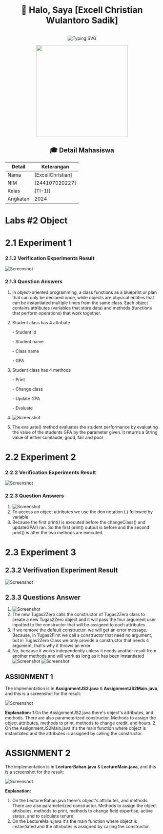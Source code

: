 <div align="center">
  
# 👋 Halo, Saya [Excell Christian Wulantoro Sadik]

<img src="https://komarev.com/ghpvc/?username=username-anda&style=flat-square&color=blue" alt=""/>

![Typing SVG](https://readme-typing-svg.herokuapp.com?font=Fira+Code&pause=1000&random=false&width=435&lines=Mahasiswa+Teknik+Informatika;NIM+%3A+244107020227;Kelas+%3A+TI-1I)

<img src="/img/Aco.jpg" width="300px" height="300px" />

## 🎓 Detail Mahasiswa

| Detail   | Keterangan  |
| -------- | ----------- |
| Nama     | [ExcellChristian] |
| NIM      | [244107020227] |
| Kelas    | [TI-1I]     |
| Angkatan | 2024        |
</div>

# Labs #2 Object

# 2.1 Experiment 1

### 2.1.2 Verification Experiments Result
![Screenshot](/img/New1.png)

### 2.1.3 Question Answers
1. In object-oriented programming, a class functions as a blueprint or plan that can only be declared once, while objects are physical entities that can be instantiated multiple times from the same class. Each object contains attributes (variables that store data) and methods (functions that perform operations) that work together.

2. Student class has 4 attribute 
<ol>- Student Id</ol>
<ol>- Student name</ol>
<ol>- Class name</ol>
<ol>- GPA</ol>

3. Student class has 4 methods
<ol>- Print</ol>
<ol>- Change class</ol>
<ol>- Update GPA</ol>
<ol>- Evaluate</ol>

4. ![Screenshot](/img/New2.png)

5. The evaluate() method evaluates the student performance by evaluating the value of the students GPA by the parameter given. It returns a String value of either cumlaude, good, fair and poor

# 2.2 Experiment 2

### 2.2.2 Verification Experiments Result

![Screenshot](/img/New3.png)

### 2.2.3 Question Answers
1. ![Screenshot](/img/New4.png)
2. To access an object attributes we use the don notation (.) followed by variable
3. Because the first print() is executed before the changeClass() and updateGPA() ran. So the first print() output is before and the second print() is after the two methods are executed.

# 2.3 Experiment 3

## 2.3.2 Verifivation Experiment Result

![Screenshot](/img/New5.png)

## 2.3.3 Questions Answer

1. ![Screenshot](/img/New6.png)
2. The new Tugas2Zero calls the constructor of Tugas2Zero class to create a new Tugas2Zero object and it will pass the four argument user inputted to the constructor that will be assigned to each attributes
3. If we remove the default constructor, we will get an error message. Because, in Tugas2First we call a constructor that need no argument, but in Tugas2Zero Class we only provide a constructor that needs 4 argument, that's why it throws an error
4. No, because it works independently unless it needs another result from another methods and will work as long as it has been instantiated
![Screenshot](/img/New7.png)
![Screenshot](/img/New8.png)

## ASSIGNMENT 1

The implementation is in **AssignmentJS2.java** & **AssignmentJS2Main.java**, and this is a screenshot for the result:

![Screenshot](/img/New9.png)

**Explanation:**
1.On the AssignmentJS2.java there's object's attributes, and methods. There are also parameterized constructor. Methods to assign the object attributes, methods to print, methods to change credit, and hours.
2. On the AssignmentJS2Main.java it's the main function where object is instantiated and the attributes is assigned by calling the constructor.

# ASSIGNMENT 2

The implementation is in **LecturerBahan.java** & **LectureMain.java**, and this is a screenshot for the result:

![Screenshot](/img/New10.png)

**Explanation:**
1. On the LecturerBahan.java there's object's attributes, and methods. There are also parameterized constructor. Methods to assign the object attributes, methods to print, methods to change field expertise, active status, and to calculate tenure.
2. On the LectureMain.java it's the main function where object is instantiated and the attributes is assigned by calling the constructor.